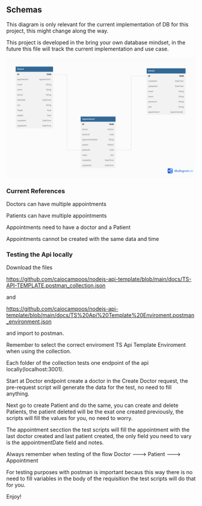 
## Schemas

This diagram is only relevant for the current implementation of DB for this project, this might change along the way.

This project is developed in the bring your own database mindset, in the future this file will track the current implementation and use case.

![Data Base Diagram](https://github.com/caiocampoos/nodejs-api-template/blob/main/docs/Doctor%20Appointment.png)

### Current References

Doctors can have multiple appointments

Patients can have multiple appointments

Appointments need to have a doctor and a Patient

Appointments cannot be created with the same data and time


### Testing the Api locally


Download the files 

https://github.com/caiocampoos/nodejs-api-template/blob/main/docs/TS-API-TEMPLATE.postman_collection.json


and 

https://github.com/caiocampoos/nodejs-api-template/blob/main/docs/TS%20Api%20Template%20Enviroment.postman_environment.json


and import to postman.


Remember to select the correct enviroment TS Api Template Enviroment when using the collection.

Each folder of the collection tests one endpoint of the api locally(localhost:3001).

Start at Doctor endpoint create a doctor in the Create Doctor request, the pre-request script will generate the data for the test, no need to fill anything.

Next go to create Patient and do the same, you can create and delete Patients, the patient deleted will be the exat one created previously,
the scripts will fill the values for you, no need to worry.

The appointment secction the test scripts will fill the appointment with the last doctor created and last patient created, the only field you need to vary is the appointmentDate field and notes.


Always remember when testing of the flow Doctor ---> Patient ---> Appointment

For testing purposes with postman is important becaus this way there is no need to fill variables in the body of the requisition the test scripts will do that for you.

Enjoy!